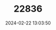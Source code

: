 ---
title: "22836"
category: "Valvata virens"
draft: false
date: 2024-02-22 13:03:50
languages:
  English: ["Emerald Valvata"]
---